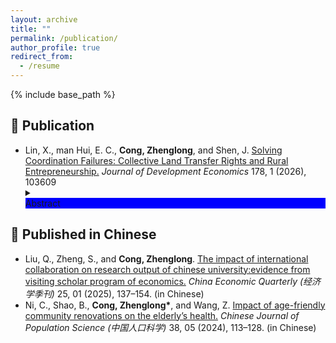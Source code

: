 ```yaml
---
layout: archive
title: ""
permalink: /publication/
author_profile: true
redirect_from:
  - /resume
---
```


{% include base_path %}

📜 Publication
------
- Lin, X., man Hui, E. C., **Cong, Zhenglong**, and Shen, J. [Solving Coordination Failures: Collective Land Transfer Rights and Rural Entrepreneurship.](https://www.sciencedirect.com/science/article/abs/pii/S0304387825001609) *Journal of Development Economics* 178, 1 (2026), 103609
  <details>
  <summary><div style="background-color:blue;">Abstract</div></summary>  
  This study explores whether strengthening communal land rights can address coordination failures caused by fragmented land tenure. Based on China's ambitious land reform that permits rural collectives to directly sell or rent their construction land to enterprises, we discover that collective land transfer rights boost rural entrepreneurship by 25%. This positive firm growth is entirely concentrated in regions where collective coordination is simpler to achieve (i.e., less rugged areas and regions with denser clan networks). We identify two specific pathways behind the entrepreneurial growth: lower land use costs for firms and increased land wealth for local residents. The reform also facilitates expansion into non-farm wage employment, mainly due to more active participation in the labor market rather than via a decline in the agricultural sector. Our findings emphasize the importance of communal rights and collective negotiation in reducing coordination costs and offer new insights into promoting rural development in developing countries.
  </details>  
  
📜 Published in Chinese
------
- Liu, Q., Zheng, S., and **Cong, Zhenglong**. [The impact of international collaboration on research output of chinese university:evidence from visiting scholar program of economics.](https://) *China Economic Quarterly (经济学季刊)* 25, 01 (2025), 137–154. (in Chinese)
- Ni, C., Shao, B., **Cong, Zhenglong\***, and Wang, Z. [Impact of age-friendly community renovations on the elderly’s health.](https://) *Chinese Journal of Population Science (中国人口科学)* 38, 05 (2024), 113–128. (in Chinese)

